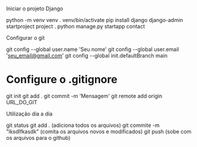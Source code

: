 Iniciar o projeto Django

python -m venv venv
. venv/bin/activate
pip install django
django-admin startproject project .
python manage.py startapp contact

Configurar o git

git config --global user.name 'Seu nome'
git config --global user.email 'seu_email@gmail.com'
git config --global init.defaultBranch main
# Configure o .gitignore
git init
git add .
git commit -m 'Mensagem'
git remote add origin URL_DO_GIT

Utilização dia a dia

git status
git add . (adiciona todos os arquivos)
git commite -m "lksdlfkasdk" (comita os arquivos novos e modificados)
git push (sobe com os arquivos para o github)
